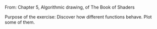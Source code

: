 From: Chapter 5, Algorithmic drawing, of The Book of Shaders

Purpose of the exercise:
Discover how different functions behave. Plot some of them.

